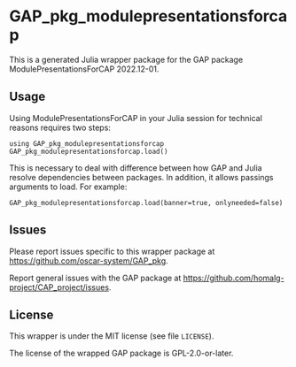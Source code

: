 # GAP_pkg_modulepresentationsforcap

This is a generated Julia wrapper package for the GAP package ModulePresentationsForCAP 2022.12-01.

## Usage

Using ModulePresentationsForCAP in your Julia session for technical reasons requires two steps:

    using GAP_pkg_modulepresentationsforcap
    GAP_pkg_modulepresentationsforcap.load()

This is necessary to deal with difference between how GAP and Julia
resolve dependencies between packages. In addition, it allows passings
arguments to load. For example:

    GAP_pkg_modulepresentationsforcap.load(banner=true, onlyneeded=false)

## Issues

Please report issues specific to this wrapper package at <https://github.com/oscar-system/GAP_pkg>.

Report general issues with the GAP package at <https://github.com/homalg-project/CAP_project/issues>.

## License

This wrapper is under the MIT license (see file `LICENSE`).

The license of the wrapped GAP package is GPL-2.0-or-later.
